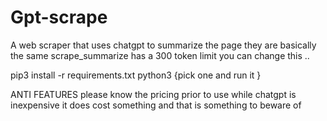 # Gpt-scrape
A web scraper that uses chatgpt to summarize the page
they are basically the same scrape_summarize has a 300 token limit 
you can change this ..

pip3 install -r requirements.txt 
python3 {pick one and run it }

ANTI FEATURES please know the pricing prior to use while
chatgpt is inexpensive it does cost something and that is something to 
beware of
